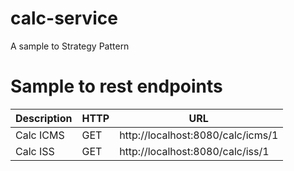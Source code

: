 # calc-service
A sample to Strategy Pattern

# Sample to rest endpoints

| Description | HTTP | URL |
| ------ | ------ | ------ |
| Calc ICMS | GET | http://localhost:8080/calc/icms/1 |
| Calc ISS | GET | http://localhost:8080/calc/iss/1 |
